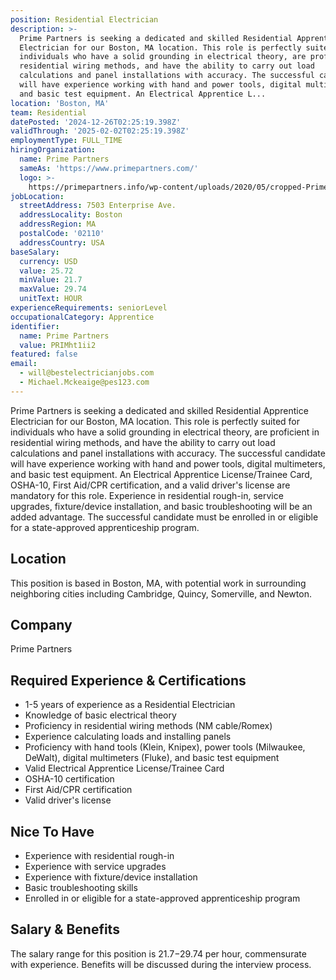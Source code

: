 ```yaml
---
position: Residential Electrician
description: >-
  Prime Partners is seeking a dedicated and skilled Residential Apprentice
  Electrician for our Boston, MA location. This role is perfectly suited for
  individuals who have a solid grounding in electrical theory, are proficient in
  residential wiring methods, and have the ability to carry out load
  calculations and panel installations with accuracy. The successful candidate
  will have experience working with hand and power tools, digital multimeters,
  and basic test equipment. An Electrical Apprentice L...
location: 'Boston, MA'
team: Residential
datePosted: '2024-12-26T02:25:19.398Z'
validThrough: '2025-02-02T02:25:19.398Z'
employmentType: FULL_TIME
hiringOrganization:
  name: Prime Partners
  sameAs: 'https://www.primepartners.com/'
  logo: >-
    https://primepartners.info/wp-content/uploads/2020/05/cropped-Prime-Partners-Logo-NO-BG-1.png
jobLocation:
  streetAddress: 7503 Enterprise Ave.
  addressLocality: Boston
  addressRegion: MA
  postalCode: '02110'
  addressCountry: USA
baseSalary:
  currency: USD
  value: 25.72
  minValue: 21.7
  maxValue: 29.74
  unitText: HOUR
experienceRequirements: seniorLevel
occupationalCategory: Apprentice
identifier:
  name: Prime Partners
  value: PRIMht1ii2
featured: false
email:
  - will@bestelectricianjobs.com
  - Michael.Mckeaige@pes123.com
---
```




Prime Partners is seeking a dedicated and skilled Residential Apprentice Electrician for our Boston, MA location. This role is perfectly suited for individuals who have a solid grounding in electrical theory, are proficient in residential wiring methods, and have the ability to carry out load calculations and panel installations with accuracy. The successful candidate will have experience working with hand and power tools, digital multimeters, and basic test equipment. An Electrical Apprentice License/Trainee Card, OSHA-10, First Aid/CPR certification, and a valid driver's license are mandatory for this role. Experience in residential rough-in, service upgrades, fixture/device installation, and basic troubleshooting will be an added advantage. The successful candidate must be enrolled in or eligible for a state-approved apprenticeship program.

## Location
This position is based in Boston, MA, with potential work in surrounding neighboring cities including Cambridge, Quincy, Somerville, and Newton.

## Company
Prime Partners

## Required Experience & Certifications
- 1-5 years of experience as a Residential Electrician
- Knowledge of basic electrical theory
- Proficiency in residential wiring methods (NM cable/Romex)
- Experience calculating loads and installing panels
- Proficiency with hand tools (Klein, Knipex), power tools (Milwaukee, DeWalt), digital multimeters (Fluke), and basic test equipment
- Valid Electrical Apprentice License/Trainee Card
- OSHA-10 certification
- First Aid/CPR certification
- Valid driver's license

## Nice To Have
- Experience with residential rough-in
- Experience with service upgrades
- Experience with fixture/device installation
- Basic troubleshooting skills
- Enrolled in or eligible for a state-approved apprenticeship program

## Salary & Benefits
The salary range for this position is $21.7-$29.74 per hour, commensurate with experience. Benefits will be discussed during the interview process.